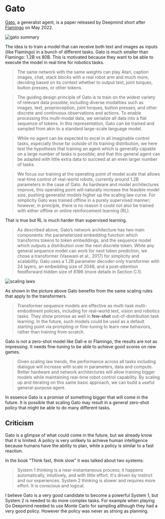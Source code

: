 # Gato

[Gato](https://www.deepmind.com/publications/a-generalist-agent), a generalist agent, is a paper released
by Deepmind short after [Flamingo](./03-flamingo.md) on May 2022.

![gato summary](res/2022-05-15-10-33-58.png)

The idea is to train a model that can receive both text and images as inputs (like Flamingo) in a bunch of different tasks. Gato is much smaller than Flamingo:
1.2B vs 80B. This is motivated because they want to be able to execute the model in real time for
robotics tasks.

> The same network with the same weights can play Atari, caption images, chat, stack blocks with a real robot arm and much more, deciding based on its context whether to output text, joint torques, button presses, or other tokens.

<!-- -->

> The guiding design principle of Gato is to train on the widest variety of relevant data possible, including diverse modalities such as images, text, proprioception, joint torques, button presses, and other discrete and continuous observations and actions. To enable processing this multi-modal data, we serialize all data into a flat sequence of tokens. In this representation, Gato can be trained and sampled from akin to a standard large-scale language model.



<!-- -->

> While no agent can be expected to excel in all imaginable control tasks, especially those far outside of its training distribution, we here test the hypothesis that training an agent which is generally capable on a large number of tasks is possible; and that this general agent can be adapted with little extra data to succeed at an even larger number of tasks.

<!-- -->

> We focus our training at the operating point of model scale that allows real-time control of
real-world robots, currently around 1.2B parameters in the case of Gato. As hardware and model
architectures improve, this operating point will naturally increase the feasible model size, pushing
generalist models higher up the scaling law curve. For simplicity Gato was trained offline in a purely
supervised manner; however, in principle, there is no reason it could not also be trained with either
offline or online reinforcement learning (RL).

That is true but RL is much harder than supervised learning.

> As described above, Gato’s network architecture has two main components: the parameterized embedding function which transforms tokens to token embeddings, and the sequence model which outputs a distribution over the next discrete token. While any general sequence model can work for next token prediction, we chose a transformer (Vaswani et al., 2017) for simplicity and scalability. Gato uses a 1.2B parameter decoder-only transformer with 24 layers, an embedding size of 2048, and a post-attention feedforward hidden size of 8196 (more details in Section C.1).

![scaling laws](res/2022-05-15-10-39-12.png)

As shown in the picture above Gato benefits from the same scaling rules that apply to the transformers.

> Transformer sequence models are effective as multi-task multi-embodiment policies, including for real-world text, vision and robotics tasks. They show promise as well in **few-shot** out-of-distribution task learning. In the future, such models could be used as a default starting point via prompting or fine-tuning to learn new behaviors, rather than training from scratch.

Gato is not a zero-shot model like Dall-e or Flamingo, the results are not as impressing. It needs
fine-tuning to be able to achieve good scores on new games.

> Given scaling law trends, the performance across all tasks including dialogue will increase with
scale in parameters, data and compute. Better hardware and network architectures will allow training
bigger models while maintaining real-time robot control capability. By scaling up and iterating on
this same basic approach, we can build a useful general-purpose agent.

In essence Gato is a promise of something bigger that will come in the future. It is possible that
scaling Gato may result in a general zero-shot policy that might be able to do many different tasks.

## Criticism

Gato is a glimpse of what could come in the future, but we already know that it is limited. A policy
is very unlikely to achieve human intelligence because humans have the ability to plan, while a policy
is similar to a fast reaction.

In the book "Think fast, think slow" it was talked about two systems:

> System 1 thinking is a near-instantaneous process; it happens automatically, intuitively, and with little effort. It's driven by instinct and our experiences. System 2 thinking is slower and requires more effort. It is conscious and logical.

I believe Gato is a very good candidate to become a powerful System 1, but System 2 is needed to
do more complex tasks. For example when playing Go Deepmind needed to use Monte Carlo for sampling although they had a very good policy. However the policy was never as strong as planning.
